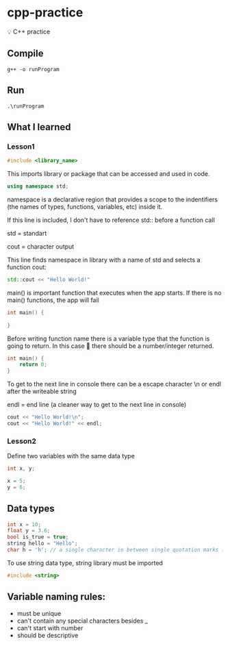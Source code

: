 # cpp-practice
💡 C++ practice

## Compile
```
g++ -o runProgram
```

## Run
```
.\runProgram
```

## What I learned

### Lesson1

```cpp 
#include <library_name>
```
This imports library or package that can be accessed and used in code.

```cpp
using namespace std;
```
namespace is a declarative region that provides a scope to the indentifiers (the names of types, functions, variables, etc) inside it.

If this line is included, I don't have to reference std:: before a function call

std = standart

cout = character output

This line finds namespace in <iostream> library with a name of std and selects a function cout:
```cpp
std::cout << "Hello World!"
```

main() is important function that executes when the app starts. If there is no main() functions, the app will fail
```cpp
int main() {
    
}
```

Before writing function name there is a variable type that the function is going to return. In this case 💼 there should be a number/integer returned.
```cpp
int main() {
    return 0;
}
```

To get to the next line in console there can be a escape character \n or endl after the writeable string

endl = end line (a cleaner way to get to the next line in console)

```cpp
cout << "Hello World!\n";
cout << "Hello World!" << endl;
```

### Lesson2

Define two variables with the same data type

```cpp
int x, y;

x = 5;
y = 6;
```

## Data types

```cpp
int x = 10;
float y = 3.6;
bool is_true = true;
string hello = "Hello";
char h = 'h'; // a single character in between single quotation marks ('')
```

To use string data type, string library must be imported

```cpp
#include <string>
```

## Variable naming rules:

* must be unique
* can't contain any special characters besides _
* can't start with number
* should be descriptive
